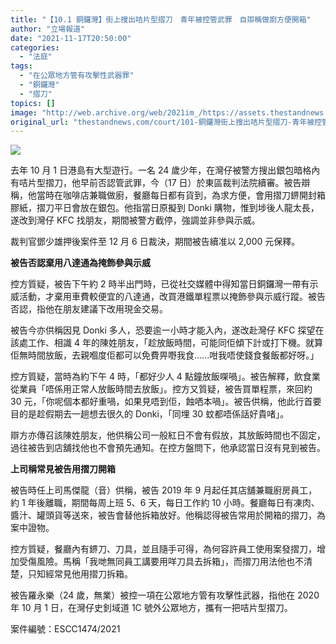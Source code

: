 ```yaml
---
title: "【10.1 銅鑼灣】街上搜出咭片型摺刀　青年被控管武罪　自辯稱做廚方便開箱"
author: "立場報道"
date: "2021-11-17T20:50:00"
categories:
  - "法庭"
tags:
  - "在公眾地方管有攻擊性武器罪"
  - "銅鑼灣"
  - "摺刀"
topics: []
image: "http://web.archive.org/web/2021im_/https://assets.thestandnews.com/media/photos/cwb.png"
original_url: "thestandnews.com/court/101-銅鑼灣街上搜出咭片型摺刀-青年被控管武罪-自辯稱做廚方便開箱"
---
```

![](http://web.archive.org/web/2021im_/https://assets.thestandnews.com/media/photos/cwb.png)

去年 10 月 1 日港島有大型遊行。一名 24 歲少年，在灣仔被警方搜出銀包暗格內有咭片型摺刀，他早前否認管武罪，今（17 日）於東區裁判法院續審。被告辯稱，他當時在咖啡店兼職做廚，餐廳每日都有貨到，為求方便，會用摺刀鎅開封箱膠紙，摺刀平日會放在銀包。他指當日原擬到 Donki 購物，惟到埗後人龍太長，遂改到灣仔 KFC 找朋友，期間被警方截停，強調並非參與示威。

裁判官鄧少雄押後案件至 12 月 6 日裁決，期間被告續准以 2,000 元保釋。

**被告否認棄用八達通為掩飾參與示威**

控方質疑，被告下午約 2 時半出門時，已從社交媒體中得知當日銅鑼灣一帶有示威活動，才棄用車費較便宜的八達通，改買港鐵單程票以掩飾參與示威行蹤。被告否認，指他在朋友建議下改用現金交易。

被告今亦供稱因見 Donki 多人，恐要逾一小時才能入內，遂改赴灣仔 KFC 探望在該處工作、相識 4 年的陳姓朋友，「趁放飯時間，可能同佢傾下計或打下機。就算佢無時間放飯，去親嗰度佢都可以免費畀嘢我食......咁我唔使錢食餐飯都好呀。」

控方質疑，當時為約下午 4 時，「都好少人 4 點鐘放飯㗎喎」。被告解釋，飲食業從業員「唔係用正常人放飯時間去放飯」。控方又質疑，被告買單程票，來回約 30 元，「你呢個本都好重喎，如果見唔到佢，蝕哂本喎」。被告供稱，他此行首要目的是趁假期去一趟想去很久的 Donki，「同埋 30 蚊都唔係話好貴啫」。

辯方亦傳召該陳姓朋友，他供稱公司一般紅日不會有假放，其放飯時間也不固定，過往被告到店舖找他也不會預先通知。在控方盤問下，他承認當日沒有見到被告。

**上司稱常見被告用摺刀開箱**

被告時任上司馬傑龍（音）供稱，被告 2019 年 9 月起任其店舖兼職廚房員工，約 1 年後離職，期間每周上班 5、6 天，每日工作約 10 小時。餐廳每日有凍肉、醬汁、罐頭貨等送來，被告會替他拆箱放好。他稱認得被告常用於開箱的摺刀，為案中證物。

控方質疑，餐廳內有鎅刀、刀具，並且隨手可得，為何容許員工使用案發摺刀，增加受傷風險。馬稱「我哋無同員工講要用咩刀具去拆箱」，而摺刀用法他也不清楚，只知經常見他用摺刀拆箱。

被告羅永樂（24 歲，無業）被控一項在公眾地方管有攻擊性武器，指他在 2020 年 10 月 1 日，在灣仔史釗域道 1C 號外公眾地方，攜有一把咭片型摺刀。

案件編號：ESCC1474/2021